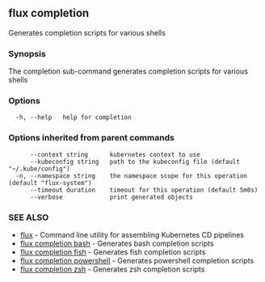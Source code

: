 ## flux completion

Generates completion scripts for various shells

### Synopsis

The completion sub-command generates completion scripts for various shells

### Options

```
  -h, --help   help for completion
```

### Options inherited from parent commands

```
      --context string      kubernetes context to use
      --kubeconfig string   path to the kubeconfig file (default "~/.kube/config")
  -n, --namespace string    the namespace scope for this operation (default "flux-system")
      --timeout duration    timeout for this operation (default 5m0s)
      --verbose             print generated objects
```

### SEE ALSO

* [flux](flux.md)	 - Command line utility for assembling Kubernetes CD pipelines
* [flux completion bash](flux_completion_bash.md)	 - Generates bash completion scripts
* [flux completion fish](flux_completion_fish.md)	 - Generates fish completion scripts
* [flux completion powershell](flux_completion_powershell.md)	 - Generates powershell completion scripts
* [flux completion zsh](flux_completion_zsh.md)	 - Generates zsh completion scripts

